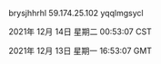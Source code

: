 brysjhhrhl 59.174.25.102 yqqlmgsycl

2021年 12月 14日 星期二 00:53:07 CST

2021年 12月 13日 星期一 16:53:07 GMT
